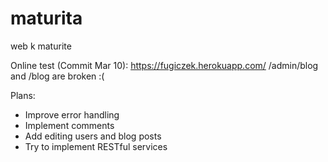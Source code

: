 # maturita
web k maturite

Online test (Commit Mar 10): https://fugiczek.herokuapp.com/
/admin/blog and /blog are broken :(

Plans:
- Improve error handling
- Implement comments
- Add editing users and blog posts
- Try to implement RESTful services
